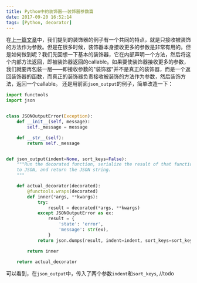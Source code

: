 ```yaml
---
title: Python中的装饰器——装饰器参数篇
date: 2017-09-20 16:52:14
tags: [Python, decorator]
---
```


在[上一篇文章](https://elbarco.cn/2017/09/20/python-introduction-to-decorators-with-examples/)中，我们提到的装饰器的例子有一个共同的特点，就是<!--more-->只接收被装饰的方法作为参数。但是在很多时候，装饰器本身接收更多的参数是非常有用的。但是如何做到呢？我们先回想一下基本的装饰器，它在内部声明一个方法，然后将这个内部方法返回，即被装饰器返回的callable。如果要使装饰器接收更多的参数，我们就要再包装一层——即接收参数的"装饰器"并不是真正的装饰器，而是一个返回装饰器的函数，而真正的装饰器负责接收被装饰的方法作为参数，然后装饰方法，返回一个callable。 还是用前面`json_output`的例子，简单改造一下：
```python
import functools
import json


class JSONOutputError(Exception):
    def __init__(self, message):
        self._message = message

    def __str__(self):
        return self._message


def json_output(indent=None, sort_keys=False):
    """Run the decorated function, serialize the result of that function
    to JSON, and return the JSON string.
    """

    def actual_decorator(decorated):
        @functools.wraps(decorated)
        def inner(*args, **kwargs):
            try:
                result = decorated(*args, **kwargs)
            except JSONOutputError as ex:
                result = {
                    'state': 'error',
                    'message': str(ex),
                }
            return json.dumps(result, indent=indent, sort_keys=sort_keys)

        return inner

    return actual_decorator
```

可以看到，在`json_output`中，传入了两个参数`indent`和`sort_keys`, //todo 


